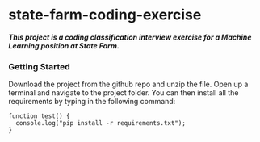 # state-farm-coding-exercise
***This project is a coding classification interview exercise for a Machine Learning position at State Farm.***

### Getting Started
Download the project from the github repo and unzip the file. Open up a terminal and navigate to the project folder. You can then install all the requirements by typing in the following command:

```
function test() {
  console.log("pip install -r requirements.txt");
}
```
